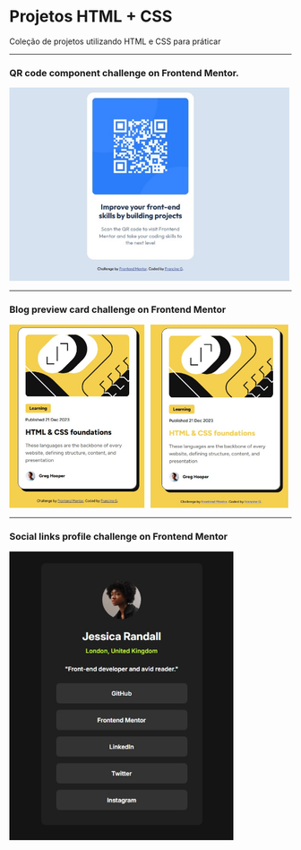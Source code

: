 # Projetos HTML + CSS

 Coleção de projetos utilizando HTML e CSS para práticar

---
### QR code component challenge on Frontend Mentor.

<img src="./qr-code/qr-code-final-product.jpg" style="width:500px">

---

### Blog preview card challenge on Frontend Mentor

<img src="./blog-preview-card/blog-preview-card-final-product.jpg" style="width:500px">

---

### Social links profile challenge on Frontend Mentor

<img src="./social-links-profile/social-links-profile-final-product.jpg" style="width:400px">
